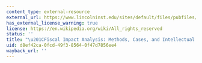 ```yaml
---
content_type: external-resource
external_url: https://www.lincolninst.edu/sites/default/files/pubfiles/kotval-wp06zk2.pdf
has_external_license_warning: true
license: https://en.wikipedia.org/wiki/All_rights_reserved
status: ''
title: "\u201CFiscal Impact Analysis: Methods, Cases, and Intellectual Debate (PDF).\u201D"
uid: d8ef42ca-0fcd-49f3-8564-0f47d7856ee4
wayback_url: ''
---
```

